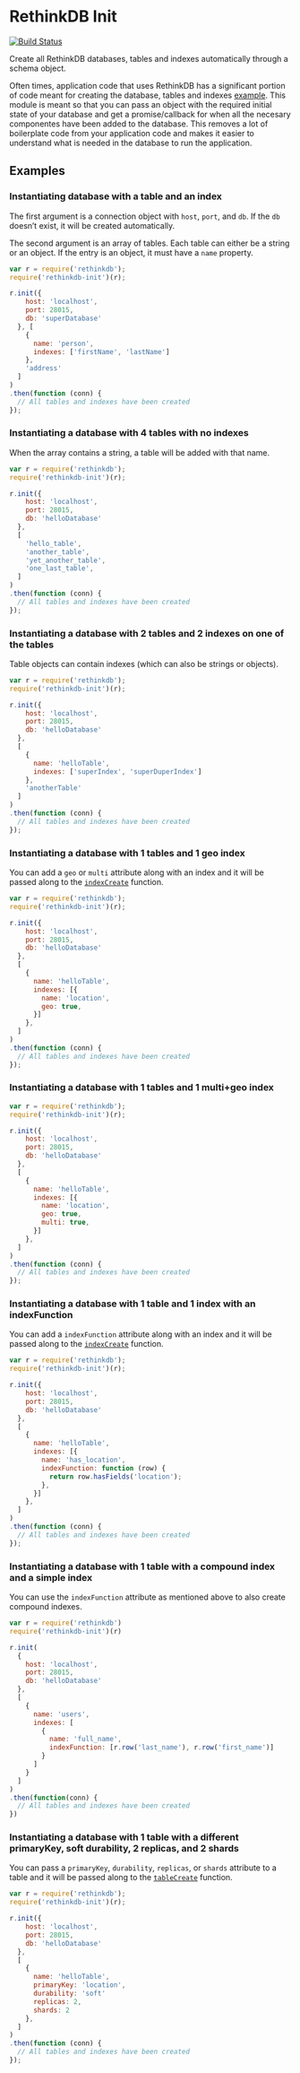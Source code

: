 # RethinkDB Init

[![Build Status](https://travis-ci.org/thejsj/rethinkdb-init.svg?branch=master)](https://travis-ci.org/thejsj/rethinkdb-init)

Create all RethinkDB databases, tables and indexes automatically through a schema object.

Often times, application code that uses RethinkDB has a significant portion of code meant for creating the database, tables and indexes [example](https://github.com/thejsj/image-pin/blob/master/server/db/index.js). This module is meant so that you can pass an object with the required initial state of your database and get a promise/callback for when all the necesary componentes have been added to the database. This removes a lot of boilerplate code from your application code and makes it easier to understand what is needed in the database to run the application.

## Examples

### Instantiating database with a table and an index

The first argument is a connection object with `host`, `port`, and `db`. If the `db` doesn’t exist, it will be created automatically.

The second argument is an array of tables. Each table can either be a string or an object. If the entry is an object, it must have a `name` property.

```javascript
var r = require('rethinkdb');
require('rethinkdb-init')(r);

r.init({
    host: 'localhost',
    port: 28015,
    db: 'superDatabase'
  }, [
    {
      name: 'person',
      indexes: ['firstName', 'lastName']
    },
    'address'
  ]
)
.then(function (conn) {
  // All tables and indexes have been created
});
```

### Instantiating a database with 4 tables with no indexes

When the array contains a string, a table will be added with that name.

```javascript
var r = require('rethinkdb');
require('rethinkdb-init')(r);

r.init({
    host: 'localhost',
    port: 28015,
    db: 'helloDatabase'
  },
  [
    'hello_table',
    'another_table',
    'yet_another_table',
    'one_last_table',
  ]
)
.then(function (conn) {
  // All tables and indexes have been created
});
```

### Instantiating a database with 2 tables and 2 indexes on one of the tables

Table objects can contain indexes (which can also be strings or objects).

```javascript
var r = require('rethinkdb');
require('rethinkdb-init')(r);

r.init({
    host: 'localhost',
    port: 28015,
    db: 'helloDatabase'
  },
  [
    {
      name: 'helloTable',
      indexes: ['superIndex', 'superDuperIndex']
    },
    'anotherTable'
  ]
)
.then(function (conn) {
  // All tables and indexes have been created
});
```

### Instantiating a database with 1 tables and 1 geo index

You can add a `geo` or `multi` attribute along with an index and it will be passed along to the [`indexCreate`](http://rethinkdb.com/api/javascript/index_create/) function.

```javascript
var r = require('rethinkdb');
require('rethinkdb-init')(r);

r.init({
    host: 'localhost',
    port: 28015,
    db: 'helloDatabase'
  },
  [
    {
      name: 'helloTable',
      indexes: [{
        name: 'location',
        geo: true,
      }]
    },
  ]
)
.then(function (conn) {
  // All tables and indexes have been created
});
```

### Instantiating a database with 1 tables and 1 multi+geo index

```javascript
var r = require('rethinkdb');
require('rethinkdb-init')(r);

r.init({
    host: 'localhost',
    port: 28015,
    db: 'helloDatabase'
  },
  [
    {
      name: 'helloTable',
      indexes: [{
        name: 'location',
        geo: true,
        multi: true,
      }]
    },
  ]
)
.then(function (conn) {
  // All tables and indexes have been created
});
```

### Instantiating a database with 1 table and 1 index with an indexFunction

You can add a `indexFunction` attribute along with an index and it will be passed along to the [`indexCreate`](http://rethinkdb.com/api/javascript/index_create/) function.

```javascript
var r = require('rethinkdb');
require('rethinkdb-init')(r);

r.init({
    host: 'localhost',
    port: 28015,
    db: 'helloDatabase'
  },
  [
    {
      name: 'helloTable',
      indexes: [{
        name: 'has_location',
        indexFunction: function (row) {
          return row.hasFields('location');
        },
      }]
    },
  ]
)
.then(function (conn) {
  // All tables and indexes have been created
});
```

### Instantiating a database with 1 table with a compound index and a simple index

You can use the `indexFunction` attribute as mentioned above to also create compound indexes.

```javascript
var r = require('rethinkdb')
require('rethinkdb-init')(r)

r.init(
  {
    host: 'localhost',
    port: 28015,
    db: 'helloDatabase'
  },
  [
    {
      name: 'users',
      indexes: [
        {
          name: 'full_name',
          indexFunction: [r.row('last_name'), r.row('first_name')]
        }
      ]
    }
  ]
)
.then(function(conn) {
  // All tables and indexes have been created
})

```

### Instantiating  a database with 1 table with a different primaryKey, soft durability, 2 replicas, and 2 shards

You can pass a `primaryKey`, `durability`, `replicas`, or `shards` attribute to a table and it will be passed along to the [`tableCreate`](http://rethinkdb.com/api/javascript/table_create/) function.


```javascript
var r = require('rethinkdb');
require('rethinkdb-init')(r);

r.init({
    host: 'localhost',
    port: 28015,
    db: 'helloDatabase'
  },
  [
    {
      name: 'helloTable',
      primaryKey: 'location',
      durability: 'soft'
      replicas: 2,
      shards: 2
    },
  ]
)
.then(function (conn) {
  // All tables and indexes have been created
});
```
